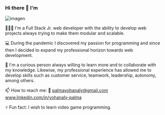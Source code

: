 ### Hi there 👋 I'm


![imagen](https://user-images.githubusercontent.com/95144472/184730294-51eb859e-d9b0-464d-aef3-8ae1e2adefe2.png)

👩🏻‍💻 I'm a Full Stack Jr. web developer with the ability to develop web projects always trying to make them modular and scalable.

💻 During the pandemic I discovered my passion for programming and since then I decided to expand my professional horizon towards web development. 

🤔 I'm a curious person always willing to learn more and to collaborate with my knowledge. Likewise, my professional experience has allowed me to develop skills such as customer service, teamwork, leadership, autonomy, among others.

📫 How to reach me:
  📧 palmayohanaly@gmail.com
  www.linkedin.com/in/yohanaly-palma
  
⚡ Fun fact: I wish to learn video game programming.
